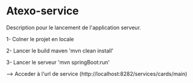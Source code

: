 # Atexo-service

Description pour le lancement de l'application serveur.

1-  Colner le projet en locale

2- Lancer le build maven 'mvn clean install'

3- Lancer le serveur 'mvn springBoot:run'

--> Acceder à l'url de service (http://localhost:8282/services/cards/main)
